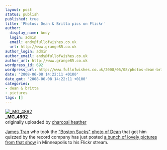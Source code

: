 ```yaml
---
layout: post
status: publish
published: true
title: 'Photos: Dean & Britta pics on Flickr'
author:
  display_name: Andy
  login: admin
  email: andy@fullofwishes.co.uk
  url: http://www.grange85.co.uk
author_login: admin
author_email: andy@fullofwishes.co.uk
author_url: http://www.grange85.co.uk
wordpress_id: 692
wordpress_url: http://www.fullofwishes.co.uk/2008/06/08/photos-dean-britta-pics-on-flickr/
date: '2008-06-08 14:22:11 +0100'
date_gmt: '2008-06-08 14:22:11 +0100'
categories:
- dean & britta
- pictures
tags: []
---
```

<div class="imagebox-a"><a href="http://www.flickr.com/photos/charcoalheather/2367085199/" title="Photo Sharing"><img src="http://farm3.static.flickr.com/2412/2367085199_d1bb26174f_m.jpg" alt="_MG_4892" /></a><br/><strong>_MG_4892</strong><br/>originally uploaded by <a href="http://www.flickr.com/people/charcoalheather/">charcoal heather</a></div>
<div>
<p><a href="http://www.charcoalheather.com/">James Tran</a> who took the <a href="/2008/02/29/dean-warehan-writes-about-the-current-tour-on-the-official-dean-britta-blog/">"Boston Sucks" photo of Dean</a> that got him quizzed by the record company has just posted <a href="http://www.flickr.com/photos/charcoalheather/sets/72157604280684587/">a bunch of lovely pictures from that show</a> in Minneapolis to his Flickr stream.</p>
<p><br clear="right"/>
</div>
